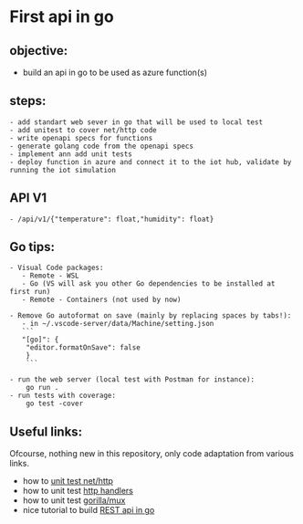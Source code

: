 # First api in go

## objective:
   - build an api in go to be used as azure function(s)

## steps:
    - add standart web sever in go that will be used to local test
    - add unitest to cover net/http code
    - write openapi specs for functions
    - generate golang code from the openapi specs
    - implement ann add unit tests
    - deploy function in azure and connect it to the iot hub, validate by running the iot simulation

## API V1
    - /api/v1/{"temperature": float,"humidity": float}

## Go tips:
    - Visual Code packages:
       - Remote - WSL
       - Go (VS will ask you other Go dependencies to be installed at first run)
       - Remote - Containers (not used by now)

    - Remove Go autoformat on save (mainly by replacing spaces by tabs!):
       - in ~/.vscode-server/data/Machine/setting.json 
       ```     
       "[go]": {
        "editor.formatOnSave": false 
        }
        ```

    - run the web server (local test with Postman for instance):
        go run .
    - run tests with coverage: 
        go test -cover

## Useful links:

Ofcourse, nothing new in this repository, only code adaptation from various links.
- how to [unit test net/http](https://golang.org/src/net/http/httptest/example_test.go)
- how to unit test [http handlers](https://blog.questionable.services/article/testing-http-handlers-go/)
- how to unit test [gorilla/mux](https://stackoverflow.com/questions/34435185/unit-testing-for-functions-that-use-gorilla-mux-url-parameters)
- nice tutorial to build [REST api in go](https://dev.to/moficodes/build-your-first-rest-api-with-go-2gcj)

